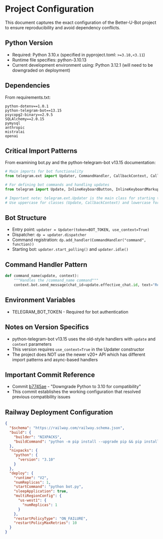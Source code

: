 # Project Configuration

This document captures the exact configuration of the Better-U-Bot project to ensure reproducibility and avoid dependency conflicts.

## Python Version
- Required: Python 3.10.x (specified in pyproject.toml: `>=3.10,<3.11`)
- Runtime file specifies: python-3.10.13
- Current development environment using: Python 3.12.1 (will need to be downgraded on deployment)

## Dependencies
From requirements.txt:
```
python-dotenv==1.0.1
python-telegram-bot==13.15
psycopg2-binary==2.9.5
SQLAlchemy==2.0.15
pymysql
anthropic
mistralai
openai
```

## Critical Import Patterns
From examining bot.py and the python-telegram-bot v13.15 documentation:

```python
# Main imports for bot functionality
from telegram.ext import Updater, CommandHandler, CallbackContext, CallbackQueryHandler, ConversationHandler, MessageHandler, Filters

# For defining bot commands and handling updates
from telegram import Update, InlineKeyboardButton, InlineKeyboardMarkup, ReplyKeyboardMarkup, ReplyKeyboardRemove

# Important note: telegram.ext.Updater is the main class for starting the bot
# Use uppercase for classes (Update, CallbackContext) and lowercase for modules (telegram, telegram.ext)
```

## Bot Structure
- Entry point: `updater = Updater(token=BOT_TOKEN, use_context=True)`
- Dispatcher: `dp = updater.dispatcher`
- Command registration: `dp.add_handler(CommandHandler("command", function))`
- Starting bot: `updater.start_polling()` and `updater.idle()`

## Command Handler Pattern
```python
def command_name(update, context):
    """Handles the /command_name command"""
    context.bot.send_message(chat_id=update.effective_chat.id, text="Response message")
```

## Environment Variables
- TELEGRAM_BOT_TOKEN - Required for bot authentication

## Notes on Version Specifics
- python-telegram-bot v13.15 uses the old-style handlers with `update` and `context` parameters
- This version requires `use_context=True` in the Updater constructor
- The project does NOT use the newer v20+ API which has different import patterns and async-based handlers

## Important Commit Reference
- Commit [b7745ae](https://github.com/dobe4ever/better-u-bot/commit/b7745ae) - "Downgrade Python to 3.10 for compatibility"
- This commit establishes the working configuration that resolved previous compatibility issues

## Railway Deployment Configuration
```json
{
  "$schema": "https://railway.com/railway.schema.json",
  "build": {
    "builder": "NIXPACKS",
    "buildCommand": "python -m pip install --upgrade pip && pip install -r requirements.txt"
  },
  "nixpacks": {
    "python": {
      "version": "3.10"
    }
  },
  "deploy": {
    "runtime": "V2",
    "numReplicas": 1,
    "startCommand": "python bot.py",
    "sleepApplication": true,
    "multiRegionConfig": {
      "us-west1": {
        "numReplicas": 1
      }
    },
    "restartPolicyType": "ON_FAILURE",
    "restartPolicyMaxRetries": 10
  }
}
```
